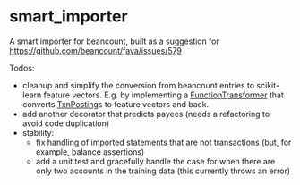# smart_importer

A smart importer for beancount, built as a suggestion for https://github.com/beancount/fava/issues/579


Todos:

* cleanup and simplify the conversion from beancount entries to scikit-learn feature vectors. E.g. by implementing a [FunctionTransformer](http://scikit-learn.org/stable/modules/generated/sklearn.preprocessing.FunctionTransformer.html#sklearn.preprocessing.FunctionTransformer) that converts [TxnPosting](https://aumayr.github.io/beancount-docs-static/api_reference/beancount.core.html?highlight=txnposting#beancount.core.data.TxnPosting)s to feature vectors and back.
* add another decorator that predicts payees (needs a refactoring to avoid code duplication)
* stability:
  * fix handling of imported statements that are not transactions (but, for example, balance assertions)
  * add a unit test and gracefully handle the case for when there are only two accounts in the training data (this currently throws an error)
